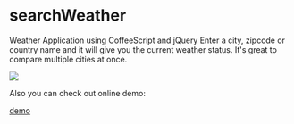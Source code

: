 searchWeather
=============

Weather Application using CoffeeScript and jQuery
Enter a city, zipcode or country name and it will give you the current weather status. 
It's great to compare multiple cities at once.


![](https://raw2.github.com/fa137/weatherAPP/master/img/example.png)

Also you can check out online demo:

[demo](https://rawgithub.com/fa137/weatherAPP/master/index.html)
